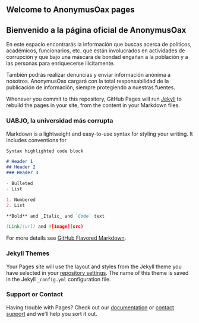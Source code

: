 ## Welcome to AnonymusOax pages
## Bienvenido a la página oficial de AnonymusOax

En este espacio encontrarás la información que buscas acerca de políticos, académicos, funcionarios, etc. que están involucrados en actividades de corrupción y que bajo una máscara de bondad engañan a la población y a las personas para enriquecerse ilícitamente.

También podrás realizar denuncias y enviar información anónima a nosotros. AnonymusOax cargará con la total responsabilidad de la publicación de información, siempre protegiendo a nuestras fuentes.

Whenever you commit to this repository, GitHub Pages will run [Jekyll](https://jekyllrb.com/) to rebuild the pages in your site, from the content in your Markdown files.

### UABJO, la universidad más corrupta

Markdown is a lightweight and easy-to-use syntax for styling your writing. It includes conventions for

```markdown
Syntax highlighted code block

# Header 1
## Header 2
### Header 3

- Bulleted
- List

1. Numbered
2. List

**Bold** and _Italic_ and `Code` text

[Link](url) and ![Image](src)
```

For more details see [GitHub Flavored Markdown](https://guides.github.com/features/mastering-markdown/).

### Jekyll Themes

Your Pages site will use the layout and styles from the Jekyll theme you have selected in your [repository settings](https://github.com/AnonymusOax/TrueFull/settings). The name of this theme is saved in the Jekyll `_config.yml` configuration file.

### Support or Contact

Having trouble with Pages? Check out our [documentation](https://docs.github.com/categories/github-pages-basics/) or [contact support](https://github.com/contact) and we’ll help you sort it out.
